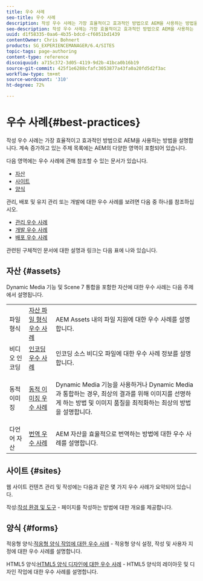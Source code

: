 ```yaml
---
title: 우수 사례
seo-title: 우수 사례
description: 작성 우수 사례는 가장 효율적이고 효과적인 방법으로 AEM을 사용하는 방법을 설명합니다. 계속 증가하고 있는 주제 목록에는 AEM의 다양한 영역이 포함되어 있습니다.
seo-description: 작성 우수 사례는 가장 효율적이고 효과적인 방법으로 AEM을 사용하는 방법을 설명합니다. 계속 증가하고 있는 주제 목록에는 AEM의 다양한 영역이 포함되어 있습니다.
uuid: d1f58335-0aa6-4b35-bdcd-cf6051bd1439
contentOwner: Chris Bohnert
products: SG_EXPERIENCEMANAGER/6.4/SITES
topic-tags: page-authoring
content-type: reference
discoiquuid: a715c372-3d05-4119-9d2b-41bca0b16b19
source-git-commit: 425f1e6288cfafc3053877a43fa0a20fd5d2f3ac
workflow-type: tm+mt
source-wordcount: '310'
ht-degree: 72%

---
```



# 우수 사례{#best-practices}

작성 우수 사례는 가장 효율적이고 효과적인 방법으로 AEM을 사용하는 방법을 설명합니다. 계속 증가하고 있는 주제 목록에는 AEM의 다양한 영역이 포함되어 있습니다.

다음 영역에는 우수 사례에 관해 참조할 수 있는 문서가 있습니다.

* [자산](#assets)
* [사이트](#sites)
* [양식](#forms)

관리, 배포 및 유지 관리 또는 개발에 대한 우수 사례를 보려면 다음 중 하나를 참조하십시오.

* [관리 우수 사례](/help/sites-administering/administer-best-practices.md)
* [개발 우수 사례](/help/sites-developing/best-practices.md)
* [배포 우수 사례](/help/sites-deploying/best-practices.md)

관련된 구체적인 문서에 대한 설명과 링크는 다음 표에 나와 있습니다.

## 자산 {#assets}

Dynamic Media 기능 및 Scene 7 통합을 포함한 자산에 대한 우수 사례는 다음 주제에서 설명됩니다.

<table> 
 <tbody>
  <tr>
   <td>파일 형식</td> 
   <td><a href="/help/assets/assets-file-format-best-practices.md">자산 파일 형식 우수 사례</a></td> 
   <td>AEM Assets 내의 파일 지원에 대한 우수 사례를 설명합니다.</td> 
  </tr>
  <tr>
   <td>비디오 인코딩</td> 
   <td><a href="/help/assets/video.md#best-practices-for-encoding-videos">인코딩 우수 사례</a></td> 
   <td>인코딩 소스 비디오 파일에 대한 우수 사례 정보를 설명합니다.</td> 
  </tr>
  <tr>
   <td>동적 이미징</td> 
   <td><a href="/help/assets/best-practices-for-optimizing-the-quality-of-your-images.md">동적 이미징 우수 사례</a></td> 
   <td><p>Dynamic Media 기능을 사용하거나 Dynamic Media과 통합하는 경우, 최상의 결과를 위해 이미지를 선명하게 하는 방법 및 이미지 품질을 최적화하는 최상의 방법을 설명합니다. </p> </td> 
  </tr>
  <tr>
   <td>다언어 자산</td> 
   <td><a href="/help/assets/best-practices-for-translating-assets-efficiently.md">번역 우수 사례</a></td> 
   <td>AEM 자산을 효율적으로 번역하는 방법에 대한 우수 사례를 설명합니다.</td> 
  </tr>
 </tbody>
</table>

## 사이트 {#sites}

웹 사이트 컨텐츠 관리 및 작성에는 다음과 같은 몇 가지 우수 사례가 요약되어 있습니다.

작성:[작성 환경 및 도구](/help/sites-classic-ui-authoring/classic-page-author-env-tools.md) - 페이지를 작성하는 방법에 대한 개요를 제공합니다.

## 양식 {#forms}

적응형 양식:[적응형 양식 작업에 대한 우수 사례](/help/forms/using/adaptive-forms-best-practices.md) - 적응형 양식 설정, 작성 및 사용자 지정에 대한 우수 사례를 설명합니다.

HTML5 양식:[HTML5 양식 디자인에 대한 우수 사례](/help/forms/using/best-practices-for-html5-forms.md) - HTML5 양식의 레이아웃 및 디자인 작업에 대한 우수 사례를 설명합니다.
